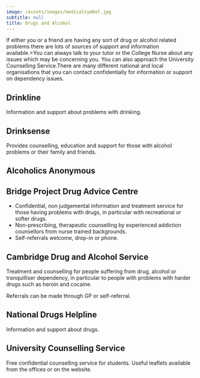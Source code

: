 ```yaml
---
image: /assets/images/medicalsymbol.jpg
subtitle: null
title: Drugs and Alcohol
---
```


If either you or a friend are having any sort of drug or alcohol related problems there are lots of sources of support and information available.&gt;You can always talk to your tutor or the College Nurse about any issues which may be concerning you.    You can also approach the University Counselling Service.There are many different national and local organisations that you can contact confidentially for information or support on dependency issues.

## Drinkline

Information and support about problems with drinking.

## Drinksense

Provides counselling, education and support for those with alcohol problems or their family and friends.

## Alcoholics Anonymous

## Bridge Project Drug Advice Centre

- Confidential, non judgemental information and treatment service for those having problems with drugs, in particular with recreational or softer drugs.
- Non-prescribing, therapeutic counselling by experienced addiction counsellors from nurse trained backgrounds.
- Self-referrals welcome, drop-in or phone.

## Cambridge Drug and Alcohol Service

Treatment and counselling for people suffering from drug, alcohol or tranquilliser dependency, in particular to people with problems with harder drugs such as heroin and cocaine.

Referrals can be made through GP or self-referral.

## National Drugs Helpline

Information and support about drugs.

## University Counselling Service

Free confidential counselling service for students. Useful leaflets available from the offices or on the website.